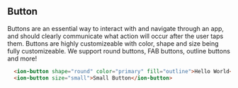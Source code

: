 ## Button

Buttons are an essential way to interact with and navigate through an app, and should clearly communicate what action will occur after the user taps them. Buttons are highly customizeable with color, shape and size being fully customizeable. We support round buttons, FAB buttons, outline buttons and more!

```html
  <ion-button shape="round" color="primary" fill="outline">Hello World</ion-button>
  <ion-button size="small">Small Button</ion-button>
```